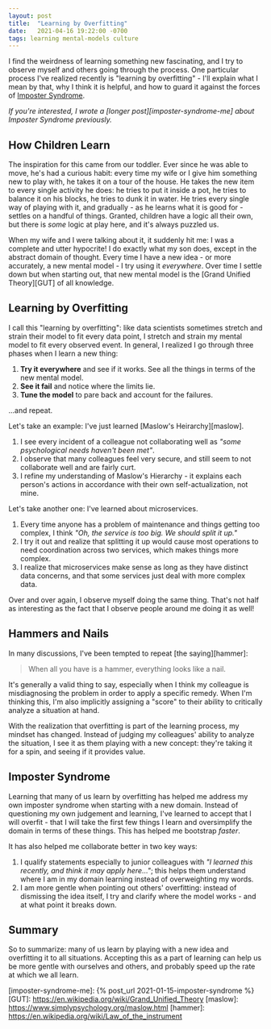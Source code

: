 ```yaml
---
layout: post
title:  "Learning by Overfitting"
date:   2021-04-16 19:22:00 -0700
tags: learning mental-models culture
---
```

I find the weirdness of learning something new fascinating, and I try to observe myself and others going through the process. One particular process I've realized recently is "learning by overfitting" - I'll explain what I mean by that, why I think it is helpful, and how to guard it against the forces of [Imposter Syndrome][imposter-syndrome].

_If you're interested, I wrote a [longer post][imposter-syndrome-me] about Imposter Syndrome previously._

## How Children Learn
The inspiration for this came from our toddler. Ever since he was able to move, he's had a curious habit: every time my wife or I give him something new to play with, he takes it on a tour of the house. He takes the new item to every single activity he does: he tries to put it inside a pot, he tries to balance it on his blocks, he tries to dunk it in water. He tries every single way of playing with it, and gradually - as he learns what it is good for - settles on a handful of things. Granted, children have a logic all their own, but there is _some_ logic at play here, and it's always puzzled us.

When my wife and I were talking about it, it suddenly hit me: I was a complete and utter hypocrite! I do exactly what my son does, except in the abstract domain of thought. Every time I have a new idea - or more accurately, a new mental model - I try using it _everywhere_. Over time I settle down but when starting out, that new mental model is the [Grand Unified Theory][GUT] of all knowledge.

## Learning by Overfitting
I call this "learning by overfitting": like data scientists sometimes stretch and strain their model to fit every data point, I stretch and strain my mental model to fit every observed event. In general, I realized I go through three phases when I learn a new thing:

1. **Try it everywhere** and see if it works. See all the things in terms of the new mental model.
2. **See it fail** and notice where the limits lie.
3. **Tune the model** to pare back and account for the failures.

...and repeat.

Let's take an example: I've just learned [Maslow's Heirarchy][maslow].

1. I see every incident of a colleague not collaborating well as _"some psychological needs haven't been met"_.
2. I observe that many colleagues feel very secure, and still seem to not collaborate well and are fairly curt.
3. I refine my understanding of Maslow's Hierarchy - it explains each person's actions in accordance with their own self-actualization, not mine.

Let's take another one: I've learned about microservices.

1. Every time anyone has a problem of maintenance and things getting too complex, I think _"Oh, the service is too big. We should split it up."_
2. I try it out and realize that splitting it up would cause most operations to need coordination across two services, which makes things more complex.
3. I realize that microservices make sense as long as they have distinct data concerns, and that some services just deal with more complex data.

Over and over again, I observe myself doing the same thing. That's not half as interesting as the fact that I observe people around me doing it as well!

## Hammers and Nails
In many discussions, I've been tempted to repeat [the saying][hammer]:
> When all you have is a hammer, everything looks like a nail.

It's generally a valid thing to say, especially when I think my colleague is misdiagnosing the problem in order to apply a specific remedy. When I'm thinking this, I'm also implicitly assigning a "score" to their ability to critically analyze a situation at hand.

With the realization that overfitting is part of the learning process, my mindset has changed. Instead of judging my colleagues' ability to analyze the situation, I see it as them playing with a new concept: they're taking it for a spin, and seeing if it provides value.

## Imposter Syndrome
Learning that many of us learn by overfitting has helped me address my own imposter syndrome when starting with a new domain. Instead of questioning my own judgement and learning, I've learned to accept that I will overfit - that I will take the first few things I learn and oversimplify the domain in terms of these things. This has helped me bootstrap _faster_.

It has also helped me collaborate better in two key ways:

1. I qualify statements especially to junior colleagues with _"I learned this recently, and think it may apply here..."_; this helps them understand where I am in my domain learning instead of overweighting my words.
2. I am more gentle when pointing out others' overfitting: instead of dismissing the idea itself, I try and clarify where the model works - and at what point it breaks down.

## Summary
So to summarize: many of us learn by playing with a new idea and overfitting it to all situations. Accepting this as a part of learning can help us be more gentle with ourselves and others, and probably speed up the rate at which we all learn.

<!-- References -->
[imposter-syndrome]: https://en.wikipedia.org/wiki/Impostor_syndrome
[imposter-syndrome-me]: {% post_url 2021-01-15-imposter-syndrome %}
[GUT]: https://en.wikipedia.org/wiki/Grand_Unified_Theory
[maslow]: https://www.simplypsychology.org/maslow.html
[hammer]: https://en.wikipedia.org/wiki/Law_of_the_instrument